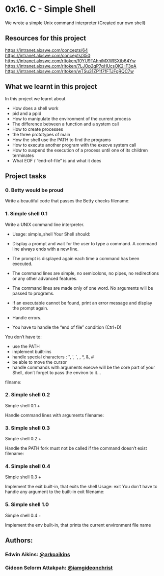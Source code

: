 # 0x16. C - Simple Shell
We wrote a simple Unix command interpreter (Created our own shell)
## Resources for this project
https://intranet.alxswe.com/concepts/64
https://intranet.alxswe.com/concepts/350
https://intranet.alxswe.com/rltoken/f0YU9TAhniMXWlSXtb64Yw
https://intranet.alxswe.com/rltoken/7LJOp2qP7qHUcsOK2-F3qA
https://intranet.alxswe.com/rltoken/wTSu31ZP1f7fFTJFgRQC7w

## What we learnt in this project
In this project we learnt about
- How does a shell work
- pid and a ppid
- How to manipulate the environment of the current process
- The difference between a function and a system call
- How to create processes
- the three prototypes of main
- How the shell use the PATH to find the programs
- How to execute another program with the execve system call
- How to suspend the execution of a process until one of its children terminates
- What EOF / “end-of-file” is and what it does

## Project tasks

### 0. Betty would be proud
Write a beautiful code that passes the Betty checks
filename:

### 1. Simple shell 0.1
Write a UNIX command line interpreter.

- Usage: simple_shell
Your Shell should:

- Display a prompt and wait for the user to type a command. A command line always ends with a new line.
- The prompt is displayed again each time a command has been executed.
- The command lines are simple, no semicolons, no pipes, no redirections or any other advanced features.
- The command lines are made only of one word. No arguments will be passed to programs.
- If an executable cannot be found, print an error message and display the prompt again.
- Handle errors.
- You have to handle the “end of file” condition (Ctrl+D)

You don’t have to:

- use the PATH
- implement built-ins
- handle special characters : ", ', `, \, *, &, #
- be able to move the cursor
- handle commands with arguments
execve will be the core part of your Shell, don’t forget to pass the environ to it…

filname:

### 2. Simple shell 0.2
Simple shell 0.1 +

Handle command lines with arguments
filename: 

### 3. Simple shell 0.3
Simple shell 0.2 +

Handle the PATH
fork must not be called if the command doesn’t exist
filename:

### 4. Simple shell 0.4
Simple shell 0.3 +

Implement the exit built-in, that exits the shell
Usage: exit
You don’t have to handle any argument to the built-in exit
filename:

### 5. Simple shell 1.0
Simple shell 0.4 +

Implement the env built-in, that prints the current environment
file name

## Authors:
### Edwin Aikins: [@arkoaikins](https://github.com/arkoaikins)
### Gideon Selorm Attakpah: [@iamgideonchrist](https://github.com/iamgideonchrist)
